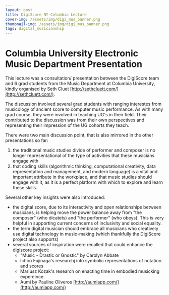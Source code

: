 ```yaml
---
layout: post
title: DigiScore NY-Columbia Lecture
cover-img: /assets/img/digi_mus_banner.png
thumbnail-img: /assets/img/digi_mus_banner.png
tags: digital_musicianship
---
```


# **Columbia University Electronic Music Department Presentation**

This lecture was a consultation/ presentation between the DigiScore team 
and 6 grad students from the Music Department at Columbia University, kindly 
organised by Seth Cluet [http://sethcluett.com/](http://sethcluett.com/).


The discussion involved several grad students with ranging interestes from musicology of ancient score
to computer music performance. As with many grad course, they were involved in teaching UG's in their field.
Their contributed to the discussion was from their own perspectives and representing their impression of the
UG cohorts they teach.


There were two main discussion point, that is also mirrored in the other presentations so far:

1) the traditional music studies divide of performer and composer is no longer representational of the type of activities that these musicians engage with
2) that coding skills (algorithmic thinking, computational creativity, data representation and management, and modern language) is a vital and important attribute in the workplace, and that music studies should engage with it, as it is a perfect platform with which to explore and learn these skills.


Several other key insights were also introduced:
- the digital score, due to its interactivity and open relationships between musicians, is helping move the power balance away from "the composer" (who dicatets) and "the performer" (who obeys). This is very helpful in supporting current concerns of inclusivity and social equality.
- the term digital musician should embrace all musicians who creatively use digital technology in music-making (which thankfully the DigiScore project also supports)
- several sources of inspiration were recalled that could enhance the digiscore project:
  - "Music - Drastic or Gnostic" by Carolyn Abbate
  - Ichiro Fujinaga's researchj into symbolic representations of notation and scores
  - Mariusz Kozak's research on enacting time in embodied musicking expereince.
  - Aumi by Pauline Oliveros [http://aumiapp.com/](http://aumiapp.com/)



